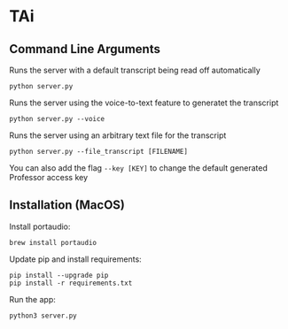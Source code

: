 # TAi

## Command Line Arguments

Runs the server with a default transcript being read off automatically
```shell
python server.py
```

Runs the server using the voice-to-text feature to generatet the transcript
```shell
python server.py --voice
```

Runs the server using an arbitrary text file for the transcript
```shell
python server.py --file_transcript [FILENAME]
```

You can also add the flag `--key [KEY]` to change the default generated Professor access key

## Installation (MacOS)

Install portaudio:

```shell
brew install portaudio
```

Update pip and install requirements:

```shell
pip install --upgrade pip
pip install -r requirements.txt
```

Run the app:
```shell
python3 server.py
```
